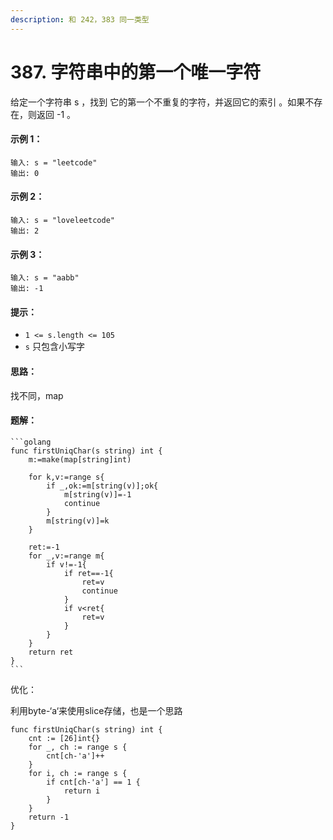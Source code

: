 ```yaml
---
description: 和 242，383 同一类型
---
```


# 387. 字符串中的第一个唯一字符

给定一个字符串 s ，找到 它的第一个不重复的字符，并返回它的索引 。如果不存在，则返回 -1 。

#### **示例 1：**

```
输入: s = "leetcode"
输出: 0
```

#### **示例 2：**

```
输入: s = "loveleetcode"
输出: 2
```

#### **示例 3：**

```
输入: s = "aabb"
输出: -1
```

#### **提示：**

* `1 <= s.length <= 105`
* `s` 只包含小写字

#### **思路：**

找不同，map

#### 题解：

````
```golang
func firstUniqChar(s string) int {
    m:=make(map[string]int)

    for k,v:=range s{
        if _,ok:=m[string(v)];ok{
            m[string(v)]=-1
            continue
        }
        m[string(v)]=k
    }

    ret:=-1
    for _,v:=range m{
        if v!=-1{
            if ret==-1{
                ret=v
                continue
            }
            if v<ret{
                ret=v
            }
        }
    }
    return ret
}
```
````

优化：

利用byte-‘a‘来使用slice存储，也是一个思路

```
func firstUniqChar(s string) int {
    cnt := [26]int{}
    for _, ch := range s {
        cnt[ch-'a']++
    }
    for i, ch := range s {
        if cnt[ch-'a'] == 1 {
            return i
        }
    }
    return -1
}
```
